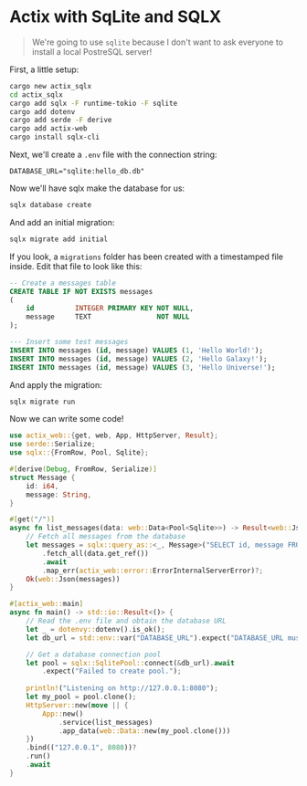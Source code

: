 # Actix with SqLite and SQLX

> We're going to use `sqlite` because I don't want to ask everyone to install a local PostreSQL server!

First, a little setup:

```bash
cargo new actix_sqlx
cd actix_sqlx
cargo add sqlx -F runtime-tokio -F sqlite
cargo add dotenv
cargo add serde -F derive
cargo add actix-web
cargo install sqlx-cli
```

Next, we'll create a `.env` file with the connection string:

```env
DATABASE_URL="sqlite:hello_db.db"
```

Now we'll have sqlx make the database for us:

```bash
sqlx database create
```

And add an initial migration:

```bash
sqlx migrate add initial
```

If you look, a `migrations` folder has been created with a timestamped file inside. Edit that file to look like this:

```sql
-- Create a messages table
CREATE TABLE IF NOT EXISTS messages
(
    id          INTEGER PRIMARY KEY NOT NULL,
    message     TEXT                NOT NULL
);

--- Insert some test messages
INSERT INTO messages (id, message) VALUES (1, 'Hello World!');
INSERT INTO messages (id, message) VALUES (2, 'Hello Galaxy!');
INSERT INTO messages (id, message) VALUES (3, 'Hello Universe!');
```

And apply the migration:

```bash
sqlx migrate run
```

Now we can write some code!

```rust
use actix_web::{get, web, App, HttpServer, Result};
use serde::Serialize;
use sqlx::{FromRow, Pool, Sqlite};

#[derive(Debug, FromRow, Serialize)]
struct Message {
    id: i64,
    message: String,
}

#[get("/")]
async fn list_messages(data: web::Data<Pool<Sqlite>>) -> Result<web::Json<Vec<Message>>> {
    // Fetch all messages from the database
    let messages = sqlx::query_as::<_, Message>("SELECT id, message FROM messages")
        .fetch_all(data.get_ref())
        .await
        .map_err(actix_web::error::ErrorInternalServerError)?;
    Ok(web::Json(messages))
}

#[actix_web::main]
async fn main() -> std::io::Result<()> {
    // Read the .env file and obtain the database URL
    let _ = dotenvy::dotenv().is_ok();
    let db_url = std::env::var("DATABASE_URL").expect("DATABASE_URL must be set");

    // Get a database connection pool
    let pool = sqlx::SqlitePool::connect(&db_url).await
        .expect("Failed to create pool.");
    
    println!("Listening on http://127.0.0.1:8080");
    let my_pool = pool.clone();
    HttpServer::new(move || {
        App::new()
            .service(list_messages)
            .app_data(web::Data::new(my_pool.clone()))
    })
    .bind(("127.0.0.1", 8080))?
    .run()
    .await
}
```